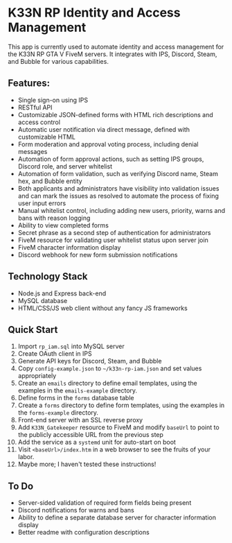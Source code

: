 # K33N RP Identity and Access Management
This app is currently used to automate identity and access management for the K33N RP GTA V FiveM servers. It integrates with IPS, Discord, Steam, and Bubble for various capabilities.

## Features:
- Single sign-on using IPS
- RESTful API
- Customizable JSON-defined forms with HTML rich descriptions and access control
- Automatic user notification via direct message, defined with customizable HTML
- Form moderation and approval voting process, including denial messages
- Automation of form approval actions, such as setting IPS groups, Discord role, and server whitelist
- Automation of form validation, such as verifying Discord name, Steam hex, and Bubble entity
- Both applicants and administrators have visibility into validation issues and can mark the issues as resolved to automate the process of fixing user input errors
- Manual whitelist control, including adding new users, priority, warns and bans with reason logging
- Ability to view completed forms
- Secret phrase as a second step of authentication for administrators
- FiveM resource for validating user whitelist status upon server join
- FiveM character information display
- Discord webhook for new form submission notifications

## Technology Stack
- Node.js and Express back-end
- MySQL database
- HTML/CSS/JS web client without any fancy JS frameworks

## Quick Start
1. Import `rp_iam.sql` into MySQL server
2. Create OAuth client in IPS
3. Generate API keys for Discord, Steam, and Bubble
4. Copy `config-example.json` to `~/k33n-rp-iam.json` and set values appropriately
5. Create an `emails` directory to define email templates, using the examples in the `emails-example` directory.
6. Define forms in the `forms` database table
7. Create a `forms` directory to define form templates, using the examples in the `forms-example` directory.
8. Front-end server with an SSL reverse proxy
9. Add `K33N_Gatekeeper` resource to FiveM and modify `baseUrl` to point to the publicly accessible URL from the previous step
10. Add the service as a `systemd` unit for auto-start on boot
11. Visit `<baseUrl>/index.htm` in a web browser to see the fruits of your labor.
11. Maybe more; I haven't tested these instructions!

## To Do
- Server-sided validation of required form fields being present
- Discord notifications for warns and bans
- Ability to define a separate database server for character information display
- Better readme with configuration descriptions